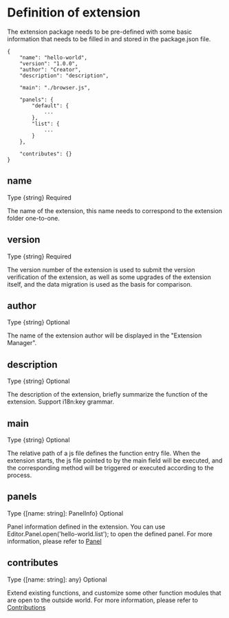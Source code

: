 # Definition of extension

The extension package needs to be pre-defined with some basic information that needs to be filled in and stored in the package.json file.

```json5
{
    "name": "hello-world",
    "version": "1.0.0",
    "author": "Creator",
    "description": "description",

    "main": "./browser.js",

    "panels": {
        "default": {
            ...
        },
        "list": {
            ...
        }
    },

    "contributes": {}
}
```

## name

Type {string} Required

The name of the extension, this name needs to correspond to the extension folder one-to-one.

## version

Type {string} Required

The version number of the extension is used to submit the version verification of the extension, as well as some upgrades of the extension itself, and the data migration is used as the basis for comparison.

## author

Type {string} Optional

The name of the extension author will be displayed in the "Extension Manager".

## description

Type {string} Optional

The description of the extension, briefly summarize the function of the extension. Support i18n:key grammar.

## main

Type {string} Optional

The relative path of a js file defines the function entry file. When the extension starts, the js file pointed to by the main field will be executed, and the corresponding method will be triggered or executed according to the process.

## panels

Type {[name: string]: PanelInfo} Optional

Panel information defined in the extension. You can use Editor.Panel.open('hello-world.list'); to open the defined panel. For more information, please refer to [Panel](./panel.md)

## contributes

Type {[name: string]: any} Optional

Extend existing functions, and customize some other function modules that are open to the outside world. For more information, please refer to [Contributions](editor/extension/contributions.md)
